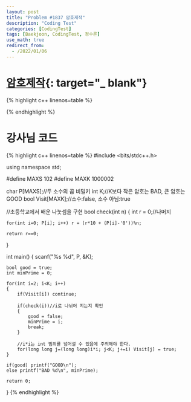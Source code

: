 ```yaml
---
layout: post
title: "Problem #1837 암호제작"
description: "Coding Test"
categories: [CodingTest]
tags: [Baekjoon, CodingTest, 정수론]
use_math: true
redirect_from:
  - /2022/01/06
---
```


# [암호제작](https://www.acmicpc.net/problem/1837){: target="_ blank"}

{% highlight c++ linenos=table %} 

{% endhighlight %}


# 강사님 코드

{% highlight c++ linenos=table %} 
#include <bits/stdc++.h>

using namespace std;

#define MAXS 102
#define MAXK 1000002

char P[MAXS];//두 소수의 곱 비밀키
int K;//K보다 작은 암호는 BAD, 큰 암호는 GOOD
bool Visit[MAXK];//소수:false, 소수 아님:true

//초등학교에서 배운 나눗셈을 구현
bool check(int n)
{
    int r = 0;//나머지

    for(int i=0; P[i]; i++) r = (r*10 + (P[i]-'0'))%n;

    return r==0;
}

int main()
{
    scanf("%s %d", P, &K);

    bool good = true;
    int minPrime = 0;

    for(int i=2; i<K; i++)
    {
        if(Visit[i]) continue;

        if(check(i))//i로 나뉘어 지는지 확인
        {
            good = false;
            minPrime = i;
            break;
        }

        //i*i는 int 범위를 넘어설 수 있음에 주의해야 한다.
        for(long long j=(long long)i*i; j<K; j+=i) Visit[j] = true;
    }

    if(good) printf("GOOD\n");
    else printf("BAD %d\n", minPrime);

    return 0;
}
{% endhighlight %}
